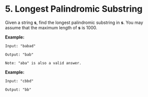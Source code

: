 # 5. Longest Palindromic Substring

Given a string **s**, find the longest palindromic substring in **s**. You may assume that the maximum length of **s** is 1000.

**Example:**

    Input: "babad"
    
    Output: "bab"
    
    Note: "aba" is also a valid answer.

**Example:**

    Input: "cbbd"
    
    Output: "bb"
